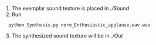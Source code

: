 1. The exemplar sound texture is placed in *./Sound*
2. Run 
```
  python Synthesis.py norm_Enthusiastic_applause.wav.wav
```
3. The synthesized sound texture will be in *./Out*


